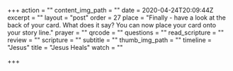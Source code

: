 +++
action = ""
content_img_path = ""
date = 2020-04-24T20:09:44Z
excerpt = ""
layout = "post"
order = 27
place = "Finally - have a look at the back of your card. What does it say? You can now place your card onto your story line."
prayer = ""
qrcode = ""
questions = ""
read_scripture = ""
review = ""
scripture = ""
subtitle = ""
thumb_img_path = ""
timeline = "Jesus"
title = "Jesus Heals"
watch = ""

+++
